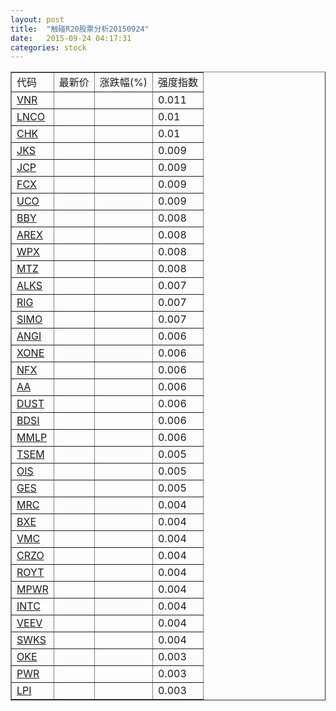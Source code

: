 ```yaml
---
layout: post
title:  "触碰R20股票分析20150924"
date:   2015-09-24 04:17:31
categories: stock
---
```

<script type="text/javascript">
var stockList = []
stockList.push('gb_vnr');
stockList.push('gb_lnco');
stockList.push('gb_chk');
stockList.push('gb_jks');
stockList.push('gb_jcp');
stockList.push('gb_fcx');
stockList.push('gb_uco');
stockList.push('gb_bby');
stockList.push('gb_arex');
stockList.push('gb_wpx');
stockList.push('gb_mtz');
stockList.push('gb_alks');
stockList.push('gb_rig');
stockList.push('gb_simo');
stockList.push('gb_angi');
stockList.push('gb_xone');
stockList.push('gb_nfx');
stockList.push('gb_aa');
stockList.push('gb_dust');
stockList.push('gb_bdsi');
stockList.push('gb_mmlp');
stockList.push('gb_tsem');
stockList.push('gb_ois');
stockList.push('gb_ges');
stockList.push('gb_mrc');
stockList.push('gb_bxe');
stockList.push('gb_vmc');
stockList.push('gb_crzo');
stockList.push('gb_royt');
stockList.push('gb_mpwr');
stockList.push('gb_intc');
stockList.push('gb_veev');
stockList.push('gb_swks');
stockList.push('gb_oke');
stockList.push('gb_pwr');
stockList.push('gb_lpi');
</script>

<table border="1">
 <tr>
 <td>代码</td>
  <td>最新价</td>
  <td>涨跌幅(%)</td>
 <td>强度指数</td>
</tr>
  <tr id="vnr"><td><a href="http://stock.finance.sina.com.cn/usstock/quotes/VNR.html" target="_blank">VNR</a></td><td></td><td></td><td>0.011</td></tr>
  <tr id="lnco"><td><a href="http://stock.finance.sina.com.cn/usstock/quotes/LNCO.html" target="_blank">LNCO</a></td><td></td><td></td><td>0.01</td></tr>
  <tr id="chk"><td><a href="http://stock.finance.sina.com.cn/usstock/quotes/CHK.html" target="_blank">CHK</a></td><td></td><td></td><td>0.01</td></tr>
  <tr id="jks"><td><a href="http://stock.finance.sina.com.cn/usstock/quotes/JKS.html" target="_blank">JKS</a></td><td></td><td></td><td>0.009</td></tr>
  <tr id="jcp"><td><a href="http://stock.finance.sina.com.cn/usstock/quotes/JCP.html" target="_blank">JCP</a></td><td></td><td></td><td>0.009</td></tr>
  <tr id="fcx"><td><a href="http://stock.finance.sina.com.cn/usstock/quotes/FCX.html" target="_blank">FCX</a></td><td></td><td></td><td>0.009</td></tr>
  <tr id="uco"><td><a href="http://stock.finance.sina.com.cn/usstock/quotes/UCO.html" target="_blank">UCO</a></td><td></td><td></td><td>0.009</td></tr>
  <tr id="bby"><td><a href="http://stock.finance.sina.com.cn/usstock/quotes/BBY.html" target="_blank">BBY</a></td><td></td><td></td><td>0.008</td></tr>
  <tr id="arex"><td><a href="http://stock.finance.sina.com.cn/usstock/quotes/AREX.html" target="_blank">AREX</a></td><td></td><td></td><td>0.008</td></tr>
  <tr id="wpx"><td><a href="http://stock.finance.sina.com.cn/usstock/quotes/WPX.html" target="_blank">WPX</a></td><td></td><td></td><td>0.008</td></tr>
  <tr id="mtz"><td><a href="http://stock.finance.sina.com.cn/usstock/quotes/MTZ.html" target="_blank">MTZ</a></td><td></td><td></td><td>0.008</td></tr>
  <tr id="alks"><td><a href="http://stock.finance.sina.com.cn/usstock/quotes/ALKS.html" target="_blank">ALKS</a></td><td></td><td></td><td>0.007</td></tr>
  <tr id="rig"><td><a href="http://stock.finance.sina.com.cn/usstock/quotes/RIG.html" target="_blank">RIG</a></td><td></td><td></td><td>0.007</td></tr>
  <tr id="simo"><td><a href="http://stock.finance.sina.com.cn/usstock/quotes/SIMO.html" target="_blank">SIMO</a></td><td></td><td></td><td>0.007</td></tr>
  <tr id="angi"><td><a href="http://stock.finance.sina.com.cn/usstock/quotes/ANGI.html" target="_blank">ANGI</a></td><td></td><td></td><td>0.006</td></tr>
  <tr id="xone"><td><a href="http://stock.finance.sina.com.cn/usstock/quotes/XONE.html" target="_blank">XONE</a></td><td></td><td></td><td>0.006</td></tr>
  <tr id="nfx"><td><a href="http://stock.finance.sina.com.cn/usstock/quotes/NFX.html" target="_blank">NFX</a></td><td></td><td></td><td>0.006</td></tr>
  <tr id="aa"><td><a href="http://stock.finance.sina.com.cn/usstock/quotes/AA.html" target="_blank">AA</a></td><td></td><td></td><td>0.006</td></tr>
  <tr id="dust"><td><a href="http://stock.finance.sina.com.cn/usstock/quotes/DUST.html" target="_blank">DUST</a></td><td></td><td></td><td>0.006</td></tr>
  <tr id="bdsi"><td><a href="http://stock.finance.sina.com.cn/usstock/quotes/BDSI.html" target="_blank">BDSI</a></td><td></td><td></td><td>0.006</td></tr>
  <tr id="mmlp"><td><a href="http://stock.finance.sina.com.cn/usstock/quotes/MMLP.html" target="_blank">MMLP</a></td><td></td><td></td><td>0.006</td></tr>
  <tr id="tsem"><td><a href="http://stock.finance.sina.com.cn/usstock/quotes/TSEM.html" target="_blank">TSEM</a></td><td></td><td></td><td>0.005</td></tr>
  <tr id="ois"><td><a href="http://stock.finance.sina.com.cn/usstock/quotes/OIS.html" target="_blank">OIS</a></td><td></td><td></td><td>0.005</td></tr>
  <tr id="ges"><td><a href="http://stock.finance.sina.com.cn/usstock/quotes/GES.html" target="_blank">GES</a></td><td></td><td></td><td>0.005</td></tr>
  <tr id="mrc"><td><a href="http://stock.finance.sina.com.cn/usstock/quotes/MRC.html" target="_blank">MRC</a></td><td></td><td></td><td>0.004</td></tr>
  <tr id="bxe"><td><a href="http://stock.finance.sina.com.cn/usstock/quotes/BXE.html" target="_blank">BXE</a></td><td></td><td></td><td>0.004</td></tr>
  <tr id="vmc"><td><a href="http://stock.finance.sina.com.cn/usstock/quotes/VMC.html" target="_blank">VMC</a></td><td></td><td></td><td>0.004</td></tr>
  <tr id="crzo"><td><a href="http://stock.finance.sina.com.cn/usstock/quotes/CRZO.html" target="_blank">CRZO</a></td><td></td><td></td><td>0.004</td></tr>
  <tr id="royt"><td><a href="http://stock.finance.sina.com.cn/usstock/quotes/ROYT.html" target="_blank">ROYT</a></td><td></td><td></td><td>0.004</td></tr>
  <tr id="mpwr"><td><a href="http://stock.finance.sina.com.cn/usstock/quotes/MPWR.html" target="_blank">MPWR</a></td><td></td><td></td><td>0.004</td></tr>
  <tr id="intc"><td><a href="http://stock.finance.sina.com.cn/usstock/quotes/INTC.html" target="_blank">INTC</a></td><td></td><td></td><td>0.004</td></tr>
  <tr id="veev"><td><a href="http://stock.finance.sina.com.cn/usstock/quotes/VEEV.html" target="_blank">VEEV</a></td><td></td><td></td><td>0.004</td></tr>
  <tr id="swks"><td><a href="http://stock.finance.sina.com.cn/usstock/quotes/SWKS.html" target="_blank">SWKS</a></td><td></td><td></td><td>0.004</td></tr>
  <tr id="oke"><td><a href="http://stock.finance.sina.com.cn/usstock/quotes/OKE.html" target="_blank">OKE</a></td><td></td><td></td><td>0.003</td></tr>
  <tr id="pwr"><td><a href="http://stock.finance.sina.com.cn/usstock/quotes/PWR.html" target="_blank">PWR</a></td><td></td><td></td><td>0.003</td></tr>
  <tr id="lpi"><td><a href="http://stock.finance.sina.com.cn/usstock/quotes/LPI.html" target="_blank">LPI</a></td><td></td><td></td><td>0.003</td></tr>
</table>
